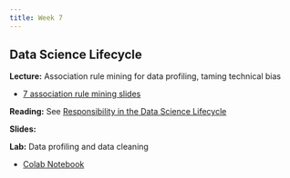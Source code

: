 ```yaml
---
title: Week 7
---
```


## Data Science Lifecycle

**Lecture:** Association rule mining for data profiling, taming technical bias

*   [7 association rule mining slides](../../../assets/7_Apriori.pdf)

**Reading:** See [Responsibility in the Data Science Lifecycle](../../../assets/lifecycle_reader.pdf)

**Slides:**   
           
**Lab:** Data profiling and data cleaning

* [Colab Notebook](https://drive.google.com/file/d/1JYlzGZKxGQftHywmWVtioj_EbiT8SJ1D/view?usp=sharing)
